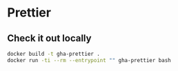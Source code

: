 # Prettier

## Check it out locally

```bash
docker build -t gha-prettier .
docker run -ti --rm --entrypoint "" gha-prettier bash
```

